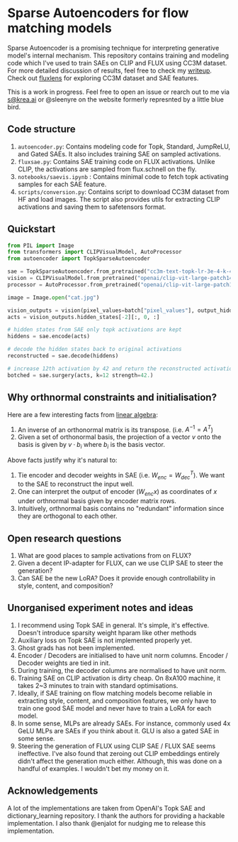 # Sparse Autoencoders for flow matching models

Sparse Autoencoder is a promising technique for interpreting generative model's internal mechanism.
This repository contains training and modeling code which I've used to train SAEs on CLIP and FLUX using CC3M dataset.
For more detailed discussion of results, feel free to check my [writeup](https://re-n-y.github.io/devlog/rambling/sae/).
Check out [fluxlens](https://fluxlens.vercel.app/) for exploring CC3M dataset and SAE features.

This is a work in progress. Feel free to open an issue or rearch out to me via s@krea.ai or @sleenyre on the website formerly represnted by a little blue bird.

## Code structure

1. `autoencoder.py`: Contains modeling code for Topk, Standard, JumpReLU, and Gated SAEs. It also includes training SAE on sampled activations.
2. `fluxsae.py`: Contains SAE training code on FLUX activations. Unlike CLIP, the activations are sampled from flux.schnell on the fly.
3. `notebooks/saevis.ipynb` : Contains minimal code to fetch topk activating samples for each SAE feature.
4. `scripts/conversion.py`: Contains script to download CC3M dataset from HF and load images. The script also provides utils for extracting CLIP activations and saving them to safetensors format.

## Quickstart

```python
from PIL import Image
from transformers import CLIPVisualModel, AutoProcessor
from autoencoder import TopkSparseAutoencoder

sae = TopkSparseAutoencoder.from_pretrained("cc3m-text-topk-lr-3e-4-k-4-expansion-4")
vision = CLIPVisualModel.from_pretrained("openai/clip-vit-large-patch14")
processor = AutoProcessor.from_pretrained("openai/clip-vit-large-patch14")

image = Image.open("cat.jpg")

vision_outputs = vision(pixel_values=batch["pixel_values"], output_hidden_states=True)
acts = vision_outputs.hidden_states[-2][:, 0, :]

# hidden states from SAE only topk activations are kept
hiddens = sae.encode(acts)

# decode the hidden states back to original activations
reconstructed = sae.decode(hiddens)

# increase 12th activation by 42 and return the reconstructed activations
botched = sae.surgery(acts, k=12 strength=42.) 
```

## Why orthnormal constraints and initialisation?

Here are a few interesting facts from [linear algebra](https://en.wikipedia.org/wiki/Orthonormal_basis):

1. An inverse of an orthonormal matrix is its transpose. (i.e. $A^{-1} = A^T$)
2. Given a set of orthonormal basis, the projection of a vector $v$ onto the basis is given by $v \cdot b_i$ where $b_i$ is the basis vector.

Above facts justify why it's natural to:

1. Tie encoder and decoder weights in SAE (i.e. $W_{enc} = W_{dec}^T$). We want to the SAE to reconstruct the input well.
2. One can interpret the output of encoder ($W_{enc} x$) as coordinates of $x$ under orthnormal basis given by encoder matrix rows.
3. Intuitively, orthnormal basis contains no "redundant" information since they are orthogonal to each other.

## Open research questions

1. What are good places to sample activations from on FLUX?
2. Given a decent IP-adapter for FLUX, can we use CLIP SAE to steer the generation?
3. Can SAE be the new LoRA? Does it provide enough controllability in style, content, and composition?

## Unorganised experiment notes and ideas

1. I recommend using Topk SAE in general. It's simple, it's effective. Doesn't introduce sparsity weight hparam like other methods
2. Auxiliary loss on Topk SAE is not implemented properly yet.
3. Ghost grads has not been implemented.
4. Encoder / Decoders are initialised to have unit norm columns. Encoder / Decoder weights are tied in init.
5. During training, the decoder columns are normalised to have unit norm.
6. Training SAE on CLIP activation is dirty cheap. On 8xA100 machine, it takes 2~3 minutes to train with standard optimisations.
7. Ideally, if SAE training on flow matching models become reliable in extracting style, content, and composition features, we only have to train one good SAE model and never have to train a LoRA for each model.
8. In some sense, MLPs are already SAEs. For instance, commonly used 4x GeLU MLPs are SAEs if you think about it. GLU is also a gated SAE in some sense.
9. Steering the generation of FLUX using CLIP SAE / FLUX SAE seems ineffective. I've also found that zeroing out CLIP embeddings entirely didn't affect the generation much either. Although, this was done on a handful of examples. I wouldn't bet my money on it.

## Acknowledgements

A lot of the implementations are taken from OpenAI's Topk SAE and dictionary_learning repository. I thank the authors for providing a hackable implementation.
I also thank @enjalot for nudging me to release this implementation.